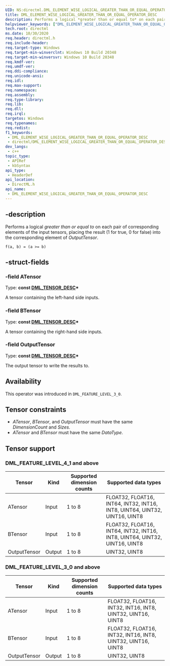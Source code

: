 ```yaml
---
UID: NS:directml.DML_ELEMENT_WISE_LOGICAL_GREATER_THAN_OR_EQUAL_OPERATOR_DESC
title: DML_ELEMENT_WISE_LOGICAL_GREATER_THAN_OR_EQUAL_OPERATOR_DESC
description: Performs a logical *greater than or equal to* on each pair of corresponding elements of the input tensors, placing the result (1 for true, 0 for false) into the corresponding element of *OutputTensor*.
helpviewer_keywords: ["DML_ELEMENT_WISE_LOGICAL_GREATER_THAN_OR_EQUAL_OPERATOR_DESC","DML_ELEMENT_WISE_LOGICAL_GREATER_THAN_OR_EQUAL_OPERATOR_DESC structure","direct3d12.dml_element_wise_logical_greater_than_or_equal_operator_desc","directml/DML_ELEMENT_WISE_LOGICAL_GREATER_THAN_OR_EQUAL_OPERATOR_DESC"]
tech.root: directml
ms.date: 10/30/2020
req.header: directml.h
req.include-header: 
req.target-type: Windows
req.target-min-winverclnt: Windows 10 Build 20348
req.target-min-winversvr: Windows 10 Build 20348
req.kmdf-ver: 
req.umdf-ver: 
req.ddi-compliance: 
req.unicode-ansi: 
req.idl: 
req.max-support: 
req.namespace: 
req.assembly: 
req.type-library: 
req.lib: 
req.dll: 
req.irql: 
targetos: Windows
req.typenames: 
req.redist: 
f1_keywords:
 - DML_ELEMENT_WISE_LOGICAL_GREATER_THAN_OR_EQUAL_OPERATOR_DESC
 - directml/DML_ELEMENT_WISE_LOGICAL_GREATER_THAN_OR_EQUAL_OPERATOR_DESC
dev_langs:
 - c++
topic_type:
 - APIRef
 - kbSyntax
api_type:
 - HeaderDef
api_location:
 - DirectML.h
api_name:
 - DML_ELEMENT_WISE_LOGICAL_GREATER_THAN_OR_EQUAL_OPERATOR_DESC
---
```


## -description

Performs a logical *greater than or equal to* on each pair of corresponding elements of the input tensors, placing the result (1 for true, 0 for false) into the corresponding element of *OutputTensor*.

```
f(a, b) = (a >= b)
```

## -struct-fields

### -field ATensor

Type: **const [DML_TENSOR_DESC](/windows/win32/api/directml/ns-directml-dml_tensor_desc)\***

A tensor containing the left-hand side inputs.

### -field BTensor

Type: **const [DML_TENSOR_DESC](/windows/win32/api/directml/ns-directml-dml_tensor_desc)\***

A tensor containing the right-hand side inputs.

### -field OutputTensor

Type: **const [DML_TENSOR_DESC](/windows/win32/api/directml/ns-directml-dml_tensor_desc)\***

The output tensor to write the results to.

## Availability
This operator was introduced in `DML_FEATURE_LEVEL_3_0`.

## Tensor constraints
* *ATensor*, *BTensor*, and *OutputTensor* must have the same *DimensionCount* and *Sizes*.
* *ATensor* and *BTensor* must have the same *DataType*.

## Tensor support

### DML_FEATURE_LEVEL_4_1 and above
| Tensor | Kind | Supported dimension counts | Supported data types |
| ------ | ---- | -------------------------- | -------------------- |
| ATensor | Input | 1 to 8 | FLOAT32, FLOAT16, INT64, INT32, INT16, INT8, UINT64, UINT32, UINT16, UINT8 |
| BTensor | Input | 1 to 8 | FLOAT32, FLOAT16, INT64, INT32, INT16, INT8, UINT64, UINT32, UINT16, UINT8 |
| OutputTensor | Output | 1 to 8 | UINT32, UINT8 |

### DML_FEATURE_LEVEL_3_0 and above

| Tensor | Kind | Supported dimension counts | Supported data types |
| ------ | ---- | -------------------------- | -------------------- |
| ATensor | Input | 1 to 8 | FLOAT32, FLOAT16, INT32, INT16, INT8, UINT32, UINT16, UINT8 |
| BTensor | Input | 1 to 8 | FLOAT32, FLOAT16, INT32, INT16, INT8, UINT32, UINT16, UINT8 |
| OutputTensor | Output | 1 to 8 | UINT32, UINT8 |
